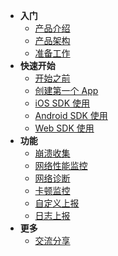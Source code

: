 - **入门**
  - [产品介绍](/getstarted/intro)
  - [产品架构](/getstarted/arch)
  - [准备工作](/getstarted/ready)
- **快速开始**
  - [开始之前](/quickstart/prerequisite)
  - [创建第一个 App](/quickstart/init)
  - [iOS SDK 使用](/quickstart/objc-sdk)
  - [Android SDK 使用](/quickstart/android-sdk)
  - [Web SDK 使用](/quickstart/web-sdk)
- **功能**
  - [崩溃收集](/features/crash)
  - [网络性能监控](/features/httpmonitor)
  - [网络诊断](/features/netdiag)
  - [卡顿监控](/features/lag)
  - [自定义上报](/features/udf)
  - [日志上报](/features/logger)
- **更多**
  - [交流分享](/links/sharing)

